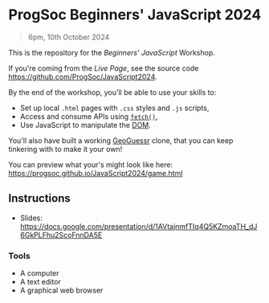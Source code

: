 # ProgSoc Beginners' JavaScript 2024

> 6pm, 10th October 2024

This is the repository for the *Beginners' JavaScript* Workshop.

If you're coming from the *Live Page*, see the source code <https://github.com/ProgSoc/JavaScript2024>.

By the end of the workshop, you'll be able to use your skills to:

* Set up local `.html` pages with `.css` styles and `.js` scripts,
* Access and consume APIs using [`fetch()`](https://developer.mozilla.org/en-US/docs/Web/API/Fetch_API/Using_Fetch),
* Use JavaScript to manipulate the [DOM](https://en.wikipedia.org/wiki/Document_Object_Model).

You'll also have built a working [GeoGuessr](https://www.geoguessr.com/) clone, that you can keep tinkering with to make it your own!

You can preview what your's might look like here: <https://progsoc.github.io/JavaScript2024/game.html>


## Instructions

* Slides: <https://docs.google.com/presentation/d/1AVtajnmfTIq4Q5KZmoaTH_dJ6GkPLFhu2ScoFnnDA5E>

### Tools

* A computer
* A text editor
* A graphical web browser

<!-- ## Workshop

* HTML File
  * Text
  * Tags
  * Documents
* Basic Scripting
  * Logging
    * ***Scoring***
  * `document.write`
  * The DOM
    * `textContent`
    * `innerHTML`
    * (`<input>`)`.value`
    * `onclick=`
    * `append()`
* Components
  * ***Compass***
    * For-loop to simulate spin
  * ***Zoom Controls***
  * ***Map Panel***
    * Make Guess
  * ***Game Status***
    * Round Number
    * Score (e^(-(ex)^2))


### Wish-list

* Seeded random for co-op or multiplayer campaigns
* Or WebRTC? -->
